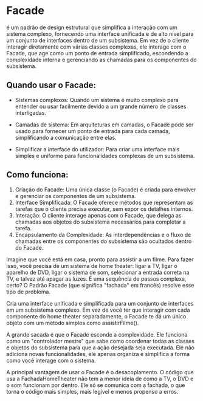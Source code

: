 # Facade

é um padrão de design estrutural que simplifica a interação com um sistema complexo, fornecendo uma interface unificada e de alto nível para um conjunto de interfaces dentro de um subsistema. Em vez de o cliente interagir diretamente com várias classes complexas, ele interage com o Facade, que age como um ponto de entrada simplificado, escondendo a complexidade interna e gerenciando as chamadas para os componentes do subsistema.

## Quando usar o Facade:

* Sistemas complexos:
Quando um sistema é muito complexo para entender ou usar facilmente devido a um grande número de classes interligadas.

* Camadas de sistema:
Em arquiteturas em camadas, o Facade pode ser usado para fornecer um ponto de entrada para cada camada, simplificando a comunicação entre elas.

* Simplificar a interface do utilizador:
Para criar uma interface mais simples e uniforme para funcionalidades complexas de um subsistema.

## Como funciona:
1. Criação do Facade:
   Uma única classe (o Facade) é criada para envolver e gerenciar os componentes de um subsistema.
2. Interface Simplificada:
   O Facade oferece métodos que representam as tarefas que o cliente precisa executar, sem expor os detalhes internos.
3. Interação:
   O cliente interage apenas com o Facade, que delega as chamadas aos objetos do subsistema necessários para completar a tarefa.
4. Encapsulamento da Complexidade:
   As interdependências e o fluxo de chamadas entre os componentes do subsistema são ocultados dentro do Facade. 

Imagine que você está em casa, pronto para assistir a um filme. Para fazer isso, você precisa de um sistema de home theater: ligar a TV, ligar o aparelho de DVD, ligar o sistema de som, selecionar a entrada correta na TV, e talvez até apagar as luzes. É uma sequência de passos complexa, certo?
O Padrão Facade (que significa "fachada" em francês) resolve esse tipo de problema. 

Cria uma interface unificada e simplificada para um conjunto de interfaces em um subsistema complexo. Em vez de você ter que interagir com cada componente do home theater separadamente, o Facade te dá um único objeto com um método simples como assistirFilme().

A grande sacada é que o Facade esconde a complexidade. Ele funciona como um "controlador mestre" que sabe como coordenar todas as classes e objetos do subsistema para que a ação desejada seja executada. Ele não adiciona novas funcionalidades, ele apenas organiza e simplifica a forma como você interage com o sistema.

A principal vantagem de usar o Facade é o desacoplamento. O código que usa a FachadaHomeTheater não tem a menor ideia de como a TV, o DVD e o som funcionam por dentro. Ele só se comunica com a fachada, o que torna o código mais simples, mais legível e menos propenso a erros.